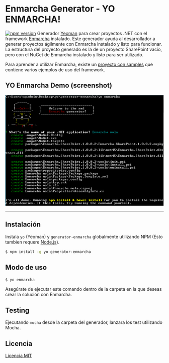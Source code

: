 # Enmarcha Generator - YO ENMARCHA!
[![npm version](https://badge.fury.io/js/generator-enmarcha.svg)](https://badge.fury.io/js/generator-enmarcha)
Generador [Yeoman](http://yeoman.io) para crear proyectos .NET con el framework [Enmarcha](https://github.com/Encamina/Enmarcha-SharePoint) instalado. Este generador ayuda al desarrollador a generar proyectos ágilmente con Enmarcha instalado y listo para funcionar. La estructura
del proyecto generado es la de un proyecto SharePoint vacío, pero con el NuGet de Enmarcha instalado y listo para ser utilizado.

Para aprender a utilizar Enmarcha, existe un [proyecto con samples](https://github.com/Encamina/Enmarcha-SharePoint/tree/master/Samples) que contiene varios ejemplos de uso del framework.

## YO Enmarcha Demo (screenshot)
![](https://raw.githubusercontent.com/Encamina/generator-enmarcha/master/docs/assets/generatorEnmarcha.PNG)

***

## Instalación

Instala `yo` (Yeoman) y `generator-enmarcha` globalmente utilizando NPM (Esto tambien requere [Node.js](https://nodejs.org)). 

```bash
$ npm install -g yo generator-enmarcha
```

## Modo de uso

```bash
$ yo enmarcha
```
Asegúrate de ejecutar este comando dentro de la carpeta en la que deseas crear la solución con Enmarcha.

## Testing

Ejecutando `mocha` desde la carpeta del generador, lanzara los test utilizando Mocha.

## Licencia

[Licencia MIT](https://github.com/Encamina/generator-enmarcha/blob/master/LICENSE)

